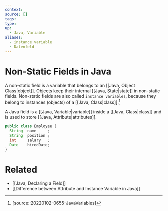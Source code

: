 ```yaml
---
context:
source: []
tags: 
type:
up:
  - Java, Variable
aliases:
  - instance variable
  - Datenfeld
---
```


# Non-Static Fields in Java

A non-static field is a variable that belongs to an [[Java, Object Class|object]]. Objects keep their internal [[Java, State|state]] in non-static fields. Non-static fields are also called `instance variables`, because they belong to instances (objects) of a [[Java, Class|class]].[^1]

A Java field is a [[Java, Variable|variable]] inside a [[Java, Class|class]] and is used to store [[Java, Attribute|attributes]].

```java
public class Employee {
  String  name     ;
  String  position ;
  int     salary   ;
  Date    hiredDate;
}
```

# Related

- [[Java, Declaring a Field]]
- [[Difference between Attribute and Instance Variable in Java]]

[^1]: [source::20220102-0655-JavaVariables]
